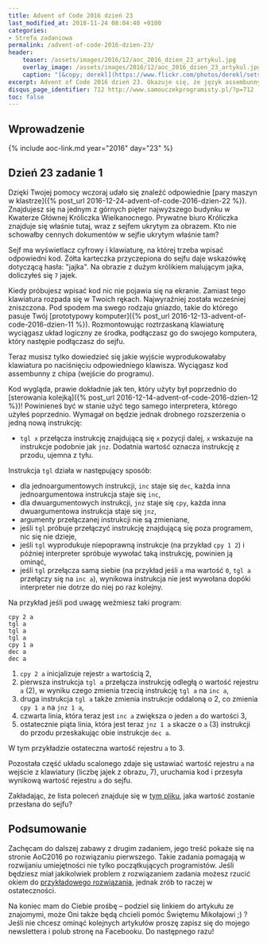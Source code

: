 ```yaml
---
title: Advent of Code 2016 dzień 23
last_modified_at: 2018-11-24 08:04:40 +0100
categories:
- Strefa zadaniowa
permalink: /advent-of-code-2016-dzien-23/
header:
    teaser: /assets/images/2016/12/aoc_2016_dzien_23_artykul.jpg
    overlay_image: /assets/images/2016/12/aoc_2016_dzien_23_artykul.jpg
    caption: "[&copy; derekl](https://www.flickr.com/photos/derekl/sets/72157649148835567)"
excerpt: Advent of Code 2016 dzień 23. Okazuje się, że język assembunny, dla którego emulator potrzebny był w dniu 12 jest bardziej rozbudowany. Musisz rozszerzyć swój emulator o dodatkową instrukcję.
disqus_page_identifier: 712 http://www.samouczekprogramisty.pl/?p=712
toc: false
---
```


## Wprowadzenie

{% include aoc-link.md year="2016" day="23" %}

## Dzień 23 zadanie 1

Dzięki Twojej pomocy wczoraj udało się znaleźć odpowiednie [pary maszyn w klastrze]({% post_url 2016-12-24-advent-of-code-2016-dzien-22 %}). Znajdujesz się na jednym z górnych pięter najwyższego budynku w Kwaterze Głównej Króliczka Wielkanocnego. Prywatne biuro Króliczka znajduje się właśnie tutaj, wraz z sejfem ukrytym za obrazem. Kto nie schowałby cennych dokumentów w sejfie ukrytym właśnie tam?

Sejf ma wyświetlacz cyfrowy i klawiaturę, na której trzeba wpisać odpowiedni kod. Żółta karteczka przyczepiona do sejfu daje wskazówkę dotyczącą hasła: "jajka". Na obrazie z dużym królikiem malującym jajka, doliczyłeś się `7` jajek.

Kiedy próbujesz wpisać kod nic nie pojawia się na ekranie. Zamiast tego klawiatura rozpada się w Twoich rękach. Najwyraźniej została wcześniej zniszczona. Pod spodem ma swego rodzaju gniazdo, takie do którego pasuje Twój [prototypowy komputer]({% post_url 2016-12-13-advent-of-code-2016-dzien-11 %}). Rozmontowując roztrzaskaną klawiaturę wyciągasz układ logiczny ze środka, podłączasz go do swojego komputera, który następie podłączasz do sejfu.

Teraz musisz tylko dowiedzieć się jakie wyjście wyprodukowałaby klawiatura po naciśnięciu odpowiedniego klawisza. Wyciągasz kod assembunny z chipa (wejście do programu).

Kod wygląda, prawie dokładnie jak ten, który użyty był poprzednio do [sterowania kolejką]({% post_url 2016-12-14-advent-of-code-2016-dzien-12 %})! Powinieneś być w stanie użyć tego samego interpretera, którego użyłeś poprzednio. Wymagał on będzie jednak drobnego rozszerzenia o jedną nową instrukcję:

- `tgl x` przełącza instrukcję znajdującą się `x` pozycji dalej, `x` wskazuje na instrukcje podobnie jak `jnz`. Dodatnia wartość oznacza instrukcję z przodu, ujemna z tyłu.

Instrukcja `tgl` działa w następujący sposób:
- dla jednoargumentowych instrukcji, `inc` staje się `dec`, każda inna jednoargumentowa instrukcja staje się `inc`,
- dla dwuargumentowych instrukcji, `jnz` staje się `cpy`, każda inna dwuargumentowa instrukcja staje się `jnz`,
- argumenty przełączanej instrukcji nie są zmieniane,
- jeśli `tgl` próbuje przełączyć instrukcję znajdującą się poza programem, nic się nie dzieje,
- jeśli `tgl` wyprodukuje niepoprawną instrukcje (na przykład `cpy 1 2`) i później interpreter spróbuje wywołać taką instrukcję, powinien ją ominąć,
- jeśli `tgl` przełącza samą siebie (na przykład jeśli `a` ma wartość `0`, `tgl a` przełączy się na `inc a`), wynikowa instrukcja nie jest wywołana dopóki interpreter nie dotrze do niej po raz kolejny.

Na przykład jeśli pod uwagę weźmiesz taki program:

    cpy 2 a
    tgl a
    tgl a
    tgl a
    cpy 1 a
    dec a
    dec a

1. `cpy 2 a` inicjalizuje rejestr `a` wartością 2,
2. pierwsza instrukcja `tgl a` przełącza instrukcję odległą o wartość rejestru `a` (2), w wyniku czego zmienia trzecią instrukcję `tgl a` na `inc a`,
3. druga instrukcja `tgl a` także zmienia instrukcje oddaloną o 2, co zmienia `cpy 1 a` na `jnz 1 a`,
4. czwarta linia, która teraz jest `inc a` zwiększa o jeden `a` do wartości 3,
5. ostatecznie piąta linia, która jest teraz `jnz 1 a` skacze o `a` (3) instrukcji do przodu przeskakując obie instrukcje `dec a`.

W tym przykładzie ostateczna wartość rejestru `a` to 3.

Pozostała część układu scalonego zdaje się ustawiać wartość rejestru `a` na wejście z klawiatury (liczbę jajek z obrazu, 7), uruchamia kod i przesyła wynikową wartość rejestru `a` do sejfu.

Zakładając, że lista poleceń znajduje się w [tym pliku](https://raw.githubusercontent.com/SamouczekProgramisty/StrefaZadaniowaSamouka/master/05_aoc_2016/src/test/resources/day23_input.txt), jaka wartość zostanie przesłana do sejfu?

## Podsumowanie

Zachęcam do dalszej zabawy z drugim zadaniem, jego treść pokaże się na stronie AoC2016 po rozwiązaniu pierwszego. Takie zadania pomagają w rozwijaniu umiejętności nie tylko początkujących programistów. Jeśli będziesz miał jakikolwiek problem z rozwiązaniem zadania możesz rzucić okiem do [przykładowego rozwiązania](https://github.com/SamouczekProgramisty/StrefaZadaniowaSamouka/tree/master/05_aoc_2016/src/main/java/pl/samouczekprogramisty/szs/aoc2016/day23), jednak zrób to raczej w ostateczności.

Na koniec mam do Ciebie prośbę – podziel się linkiem do artykułu ze znajomymi, może Oni także będą chcieli pomóc Świętemu Mikołajowi ;) ? Jeśli nie chcesz ominąć kolejnych artykułów proszę zapisz się do mojego newslettera i polub stronę na Facebooku. Do następnego razu!

